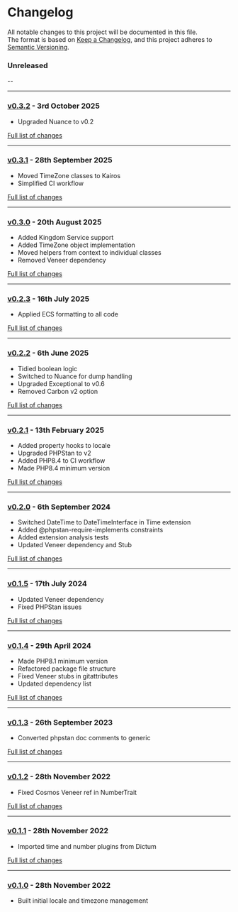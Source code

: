# Changelog

All notable changes to this project will be documented in this file.<br>
The format is based on [Keep a Changelog](https://keepachangelog.com/en/1.0.0/),
and this project adheres to [Semantic Versioning](https://semver.org/spec/v2.0.0.html).

### Unreleased
--

---

### [v0.3.2](https://github.com/decodelabs/cosmos/commits/v0.3.2) - 3rd October 2025

- Upgraded Nuance to v0.2

[Full list of changes](https://github.com/decodelabs/cosmos/compare/v0.3.1...v0.3.2)

---

### [v0.3.1](https://github.com/decodelabs/cosmos/commits/v0.3.1) - 28th September 2025

- Moved TimeZone classes to Kairos
- Simplified CI workflow

[Full list of changes](https://github.com/decodelabs/cosmos/compare/v0.3.0...v0.3.1)

---

### [v0.3.0](https://github.com/decodelabs/cosmos/commits/v0.3.0) - 20th August 2025

- Added Kingdom Service support
- Added TimeZone object implementation
- Moved helpers from context to individual classes
- Removed Veneer dependency

[Full list of changes](https://github.com/decodelabs/cosmos/compare/v0.2.3...v0.3.0)

---

### [v0.2.3](https://github.com/decodelabs/cosmos/commits/v0.2.3) - 16th July 2025

- Applied ECS formatting to all code

[Full list of changes](https://github.com/decodelabs/cosmos/compare/v0.2.2...v0.2.3)

---

### [v0.2.2](https://github.com/decodelabs/cosmos/commits/v0.2.2) - 6th June 2025

- Tidied boolean logic
- Switched to Nuance for dump handling
- Upgraded Exceptional to v0.6
- Removed Carbon v2 option

[Full list of changes](https://github.com/decodelabs/cosmos/compare/v0.2.1...v0.2.2)

---

### [v0.2.1](https://github.com/decodelabs/cosmos/commits/v0.2.1) - 13th February 2025

- Added property hooks to locale
- Upgraded PHPStan to v2
- Added PHP8.4 to CI workflow
- Made PHP8.4 minimum version

[Full list of changes](https://github.com/decodelabs/cosmos/compare/v0.2.0...v0.2.1)

---

### [v0.2.0](https://github.com/decodelabs/cosmos/commits/v0.2.0) - 6th September 2024

- Switched DateTime to DateTimeInterface in Time extension
- Added @phpstan-require-implements constraints
- Added extension analysis tests
- Updated Veneer dependency and Stub

[Full list of changes](https://github.com/decodelabs/cosmos/compare/v0.1.5...v0.2.0)

---

### [v0.1.5](https://github.com/decodelabs/cosmos/commits/v0.1.5) - 17th July 2024

- Updated Veneer dependency
- Fixed PHPStan issues

[Full list of changes](https://github.com/decodelabs/cosmos/compare/v0.1.4...v0.1.5)

---

### [v0.1.4](https://github.com/decodelabs/cosmos/commits/v0.1.4) - 29th April 2024

- Made PHP8.1 minimum version
- Refactored package file structure
- Fixed Veneer stubs in gitattributes
- Updated dependency list

[Full list of changes](https://github.com/decodelabs/cosmos/compare/v0.1.3...v0.1.4)

---

### [v0.1.3](https://github.com/decodelabs/cosmos/commits/v0.1.3) - 26th September 2023

- Converted phpstan doc comments to generic

[Full list of changes](https://github.com/decodelabs/cosmos/compare/v0.1.2...v0.1.3)

---

### [v0.1.2](https://github.com/decodelabs/cosmos/commits/v0.1.2) - 28th November 2022

- Fixed Cosmos Veneer ref in NumberTrait

[Full list of changes](https://github.com/decodelabs/cosmos/compare/v0.1.1...v0.1.2)

---

### [v0.1.1](https://github.com/decodelabs/cosmos/commits/v0.1.1) - 28th November 2022

- Imported time and number plugins from Dictum

[Full list of changes](https://github.com/decodelabs/cosmos/compare/v0.1.0...v0.1.1)

---

### [v0.1.0](https://github.com/decodelabs/cosmos/commits/v0.1.0) - 28th November 2022

- Built initial locale and timezone management
